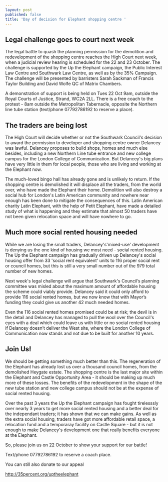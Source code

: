 ```yaml
---
layout: post
published: false
title: 'Day of decision for Elephant shopping centre '
---
```

## Legal challenge goes to court next week

The legal battle to quash the planning permission for the demolition and redevelopment of the shopping centre reaches the High Court next week, when a judicial review hearing is scheduled for the 22 and 23 October.  The challenge is supported by the Up the Elephant campaign, the Public Interest Law Centre and Southwark Law Centre, as well as by the 35% Campaign. The challenge will be presented by barristers Sarah Sackman of Francis Taylor Building and David Wolfe QC of Matrix Chambers.

A demonstration of support is being held on Tues 22 Oct 9am, outside the Royal Courts of Justice, Strand, WC2A 2LL.  There is a free coach to the protest - 8am outside the Metropolitan Tabernacle, opposite the Northern line tube station (text/phone 07792786192 to reserve a place).

## The traders are being lost

The High Court will decide whether or not the Southwark Council's decision to award the permission to developer and shopping centre owner Delancey was lawful.  Delancey proposes to build shops, homes and much else besides, including a new Northern Line tube entrance and new college campus for the London College of Communication.  But Delancey's big plans have very little in them for local people, those who are living and working at the Elephant now.

The much-loved bingo hall has already gone and is unlikely to return.  If the shopping centre is demolished it will displace all the traders, from the world over, who have made the Elephant their home.  Demolition will also destroy a social hub for London's Latin American community and nowhere near enough has been done to mitigate the consequences of this. Latin American charity Latin Elephant, with the help of Petit Elephant, have made a detailed study of what is happening and they estimate that almost 50 traders have not been given relocation space and will have nowhere to go.

## Much more social rented housing needed

While we are losing the small traders, Delancey's'mixed-use' development is denying us the one kind of housing we most need - social rented housing.  The Up the Elephant campaign has gradually driven up Delancey's social housing offer from 33 'social rent equivalent' units to 116 proper social rent or council homes, but this is still a very small number out of the 979 total number of new homes.  

Next week's legal challenge will argue that Southwark's Council’s planning committee was misled about the maximum amount of affordable housing the scheme could viably provide. Delancey said it could only afford to provide 116 social rented homes, but we now know that with Mayor’s funding they could give us another 42 much needed homes.

Even the 116 social rented homes promised could be at risk; the devil is in the detail and Delancey has managed to pull the wool over the Council's eyes with a deal which could leave us with little or no social rented housing if Delancey doesn’t deliver the West site, where the London College of Communication now stands and not due to be built for another 10 years.

## Join Us!

We should be getting something much better than this.  The regeneration of the Elephant has already lost us over a thousand council homes, from the demolished Heygate estate.  The shopping centre is the last major site within the Elephant and Castle Opportunity Area - it should be making up much more of these losses. The benefits of the redevelopment in the shape of the new tube station and new college campus should not be at the expense of social rented housing.

Over the past 3 years the Up the Elephant campaign has fought tirelesssly over nearly 3 years to get more social rented housing and a better deal for the independant traders; it has shown that we can make gains.  As well as the extra social housing, traders have got more affordable retail space, a relocation fund and a temporaray facility on Castle Square - but it is not enough to make Delancey's development one that really benefits everyone at the Elephant.

So, please join us on 22 October to show your support for our battle!

Text/phone 07792786192 to reserve a coach place.

You can still also donate to our appeal

http://35percent.org/uptheelephant




